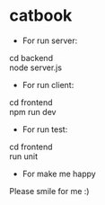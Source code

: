 # catbook

- For run server:

cd backend  
node server.js

- For run client:

cd frontend  
npm run dev

- For run test: 

cd frontend  
run unit

- For make me happy

Please smile for me :)
